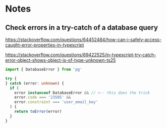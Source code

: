 # Notes

## Check errors in a try-catch of a database query

https://stackoverflow.com/questions/64452484/how-can-i-safely-access-caught-error-properties-in-typescript

https://stackoverflow.com/questions/69422525/in-typescript-try-catch-error-object-shows-object-is-of-type-unknown-ts25

```ts
import { DatabaseError } from 'pg'

try {
} catch (error: unknown) {
  if (
    error instanceof DatabaseError && // <-- this does the trick
    error.code === '23505' &&
    error.constraint === 'user_email_key'
  ) {
    return toError(error)
  }
}
```
